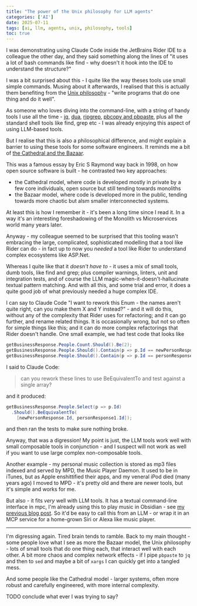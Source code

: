 ```yaml
---
title: "The power of the Unix philosophy for LLM agents"
categories: ['AI']
date: 2025-07-11
tags: [ai, llm, agents, unix, philosophy, tools]
toc: true
---
```


I was demonstrating using Claude Code inside the JetBrains Rider IDE to a colleague the other day, and they said something along the lines of "it uses a lot of bash commands like find - why doesn't it hook into the IDE to understand the structure?"

I was a bit surprised about this - I quite like the way theses tools use small simple commands. Musing about it afterwards, I realised that this is actually them benefiting from the [Unix philosophy](https://en.wikipedia.org/wiki/Unix_philosophy) - "write programs that do one thing and do it well".

As someone who loves diving into the command-line, with a string of handy tools I use all the time - [jq](https://jqlang.github.io/jq/), [dua](https://github.com/Byron/dua-cli), [ripgrep](https://github.com/BurntSushi/ripgrep), [pbcopy and pbpaste](https://osxdaily.com/2007/03/05/manipulating-the-clipboard-from-the-command-line/), plus all the standard shell tools like find, grep etc - I was already enjoying this aspect of using LLM-based tools.

But I realise that this is also a philosophical difference, and might explain a barrier to using these tools for some software engineers.  It reminds me a bit of [the Cathedral and the Bazaar](https://en.wikipedia.org/wiki/The_Cathedral_and_the_Bazaar).

This was a famous essay by Eric S Raymond way back in 1998, on how open source software is built - he contrasted two key approaches:

- the Cathedral model, where code is developed mostly in private by a few core individuals, open source but still tending towards monoliths
- the Bazaar model, where code is developed more in the public, tending towards more chaotic but alsm smaller interconnected systems.

At least this is how I remember it - it's been a long time since I read it.  In a way it's an interesting foreshadowing of the Monolith vs Microservices world many years later.

Anyway - my colleague seemed to be surprised that this tooling wasn't embracing the large, complicated, sophisticated modelling that a tool like Rider can do - in fact up to now you _needed_ a tool like Rider to understand complex ecosystems like ASP.Net.

Whereas I quite like that it _doesn't have to_ - it uses a mix of small tools, dumb tools, like find and grep; plus compiler warnings, linters, unit and integration tests, and of course the LLM magic-when-it-doesn't-hallucinate textual pattern matching.  And with all this, and some trial and error, it does a quite good job of what previously needed a huge complex IDE.

I can say to Claude Code "I want to rework this Enum - the names aren't quite right, can you make them X and Y instead?" - and it will do this, without any of the complexity that Rider uses for refactoring; and it can go further, and rename related things.  It is occasionally wrong, but not so often for simple things like this; and it can do more complex refactorings that Rider doesn't handle.  One small example, we had test code that looks like

```csharp
getBusinessResponse.People.Count.Should().Be(2);
getBusinessResponse.People.Should().Contain(p => p.Id == newPersonResponse.Id);
getBusinessResponse.People.Should().Contain(p => p.Id == personResponse1.Id);
```

I said to Claude Code:
> can you rework these lines to use BeEquivalentTo and 
  test against a single array?

and it produced:

```csharp
getBusinessResponse.People.Select(p => p.Id)
  .Should().BeEquivalentTo(
    [newPersonResponse.Id, personResponse1.Id]);
```

and then ran the tests to make sure nothing broke.

Anyway, that was a digression! My point is just, the LLM tools work well with small composable tools in conjunction - and I suspect will not work as well if you want to use large complex non-composable tools.

Another example - my personal music collection is stored as mp3 files indexed and served by MPD, the Music Player Daemon.  It used to be in iTunes, but as Apple enshittified their apps, and my veneral iPod died (many years ago) I moved to MPD - it's pretty old and there are newer tools, but it's simple and works for me.

But also - it fits _very_ well with LLM tools.  It has a textual command-line interface in mpc, I'm already using this to play music in Obsidian - see [my previous blog post](/2024/09/06/custom-mac-uri-schemes-obsidian).  So it'd be easy to call this from an LLM - or wrap it in an MCP service for a home-grown Siri or Alexa like music player.

---

I'm digressing again. Tired brain tends to ramble. Back to my main thought - some people love what I see as more the Bazaar model, the Unix philosophy - lots of small tools that do one thing each, that interact well with each other. A bit more chaos and complex network effects - if I pipe `pbpaste` to `jq` and then to `sed` and maybe a bit of `xargs` I can quickly get into a tangled mess.

And some people like the Cathedral model - larger systems, often more robust and carefully engineered, with more internal complexity.

TODO conclude what ever I was trying to say?


